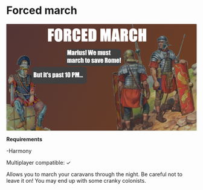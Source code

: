 # Forced march
<img align="center" src="https://raw.githubusercontent.com/AriAlavi/Rimworld-ForcedMarch/main/About/preview.png" alt="Title image">

**Requirements**

-Harmony

Multiplayer compatible: ✓

Allows you to march your caravans through the night. Be careful not to leave it on! You may end up with some cranky colonists.
